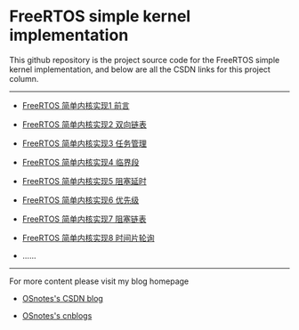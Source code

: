 # FreeRTOS simple kernel implementation

This github repository is the project source code for the FreeRTOS simple kernel implementation, and below are all the CSDN links for this project column.

---

* [FreeRTOS 简单内核实现1 前言](https://blog.csdn.net/lc_guo/article/details/139676590)

* [FreeRTOS 简单内核实现2 双向链表](https://blog.csdn.net/lc_guo/article/details/139680617)

* [FreeRTOS 简单内核实现3 任务管理](https://blog.csdn.net/lc_guo/article/details/139681561)

* [FreeRTOS 简单内核实现4 临界段](https://blog.csdn.net/lc_guo/article/details/139680670)

* [FreeRTOS 简单内核实现5 阻塞延时](https://blog.csdn.net/lc_guo/article/details/139680708)

* [FreeRTOS 简单内核实现6 优先级](https://blog.csdn.net/lc_guo/article/details/139680731)

* [FreeRTOS 简单内核实现7 阻塞链表](https://blog.csdn.net/lc_guo/article/details/139680763)

* [FreeRTOS 简单内核实现8 时间片轮询]()

* ......

---

For more content please visit my blog homepage

* [OSnotes's CSDN blog](https://blog.csdn.net/lc_guo?type=blog)

* [OSnotes's cnblogs](https://home.cnblogs.com/u/lc-guo)
